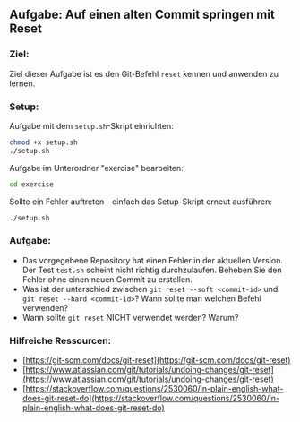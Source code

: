 ## Aufgabe: Auf einen alten Commit springen mit Reset

### Ziel:

Ziel dieser Aufgabe ist es den Git-Befehl `reset` kennen und anwenden zu lernen.

### Setup:

Aufgabe mit dem `setup.sh`-Skript einrichten:

```bash
chmod +x setup.sh
./setup.sh
```

Aufgabe im Unterordner "exercise" bearbeiten:

```bash
cd exercise
```

Sollte ein Fehler auftreten - einfach das Setup-Skript erneut ausführen:

```bash
./setup.sh
```

### Aufgabe:

- Das vorgegebene Repository hat einen Fehler in der aktuellen Version. Der Test `test.sh` scheint nicht richtig durchzulaufen. Beheben Sie den Fehler ohne einen neuen Commit zu erstellen.
- Was ist der unterschied zwischen `git reset --soft <commit-id>` und `git reset --hard <commit-id>`? Wann sollte man welchen Befehl verwenden?
- Wann sollte `git reset` NICHT verwendet werden? Warum?

### Hilfreiche Ressourcen:

- [https://git-scm.com/docs/git-reset](https://git-scm.com/docs/git-reset)
- [https://www.atlassian.com/git/tutorials/undoing-changes/git-reset](https://www.atlassian.com/git/tutorials/undoing-changes/git-reset)
- [https://stackoverflow.com/questions/2530060/in-plain-english-what-does-git-reset-do](https://stackoverflow.com/questions/2530060/in-plain-english-what-does-git-reset-do)
